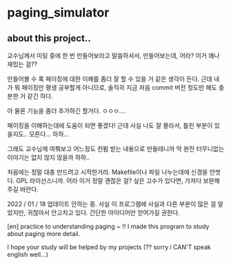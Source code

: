 # paging_simulator

about this project..
----------------

교수님께서 미팅 중에 한 번 만들어보라고 말씀하셔서,
만들어보는데, 어라? 이거 꽤나 재밌는 걸??

만들어볼 수 록 페이징에 대한 이해를 좀더 잘 할 수 있을 거 같은 생각이 든다.
근데 내가 뭐 페이징만 평생 공부할게 아니므로, 솔직히 지금 처음 commit 버전 정도만 해도 충분한 거 같긴 하다.

아 물론 기능을 좀더 추가하긴 할거다. ㅇㅇㅇ....

페이징을 이해하는데에 도움이 되면 좋겠다!
근데 사실 나도 잘 몰라서, 틀린 부분이 있을지도.. 모른다... 하하...

그래도 교수님께 여쭤보고 어느정도 컨펌 받는 내용으로 만들테니까 막 완전 터무니없는 이야기는 없지 않지 않을까 하하..

처음에는 정말 대충 만드려고 시작한거라. Makefile이나 파일 나누는데에 신경을 안썻다.
GPL 라이선스니까. 어라 이거 정말 괜찮은 걸? 싶은 고수가 있다면, 가져다 보완해주길 바란다.

2022 / 01 / 18
업데이트 안하는 중.
사실 이 프로그램에 사실과 다른 부분이 많은 걸 알았지만, 귀찮아서 안고치고 있다. 
간단한 아이디어만 얻어가길 권한다.

[en]
practice to understanding paging ~ !!
I made this program to study about paging more detail.

I hope your study will be helped by my projects 
(?? sorry i CAN'T speak english well...)
